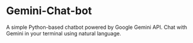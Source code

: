 # Gemini-Chat-bot
A simple Python-based chatbot powered by Google Gemini API. Chat with Gemini in your terminal using natural language.
